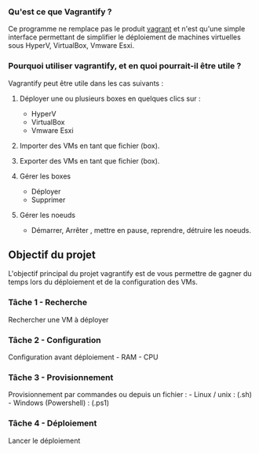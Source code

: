### Qu'est ce que Vagrantify ?

Ce programme ne remplace pas le produit [vagrant](https://www.vagrantup.com/) et n'est qu'une simple interface permettant de simplifier le déploiement de machines virtuelles sous HyperV, VirtualBox, Vmware Esxi.

### Pourquoi utiliser vagrantify, et en quoi pourrait-il être utile ?

Vagrantify peut être utile dans les cas suivants :

1.  Déployer une ou plusieurs boxes en quelques clics sur :
	-   HyperV
	-   VirtualBox
	-   Vmware Esxi
    

3.  Importer des VMs en tant que fichier (box).
    
4.  Exporter des VMs en tant que fichier (box).
    
5.  Gérer les boxes
	-   Déployer
	-   Supprimer
    

7.  Gérer les noeuds
	-   Démarrer, Arrêter , mettre en pause, reprendre, détruire les noeuds.
	
	
## Objectif du projet
L'objectif principal du projet vagrantify est de vous permettre de gagner du temps lors du déploiement et de la configuration des VMs.

### Tâche 1 - Recherche
Rechercher une VM à déployer

### Tâche 2 - Configuration
Configuration avant déploiement
	-   RAM
	-   CPU
### Tâche 3 - Provisionnement
Provisionnement par commandes ou depuis un fichier :
	-   Linux / unix : (.sh)
	-   Windows (Powershell) : (.ps1)

### Tâche 4 - Déploiement
Lancer le déploiement
